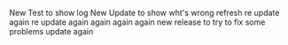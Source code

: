 New Test to show log
New Update to show wht's wrong
refresh
re update again
re update again
again
again
again new release to try to fix some problems
update
again
